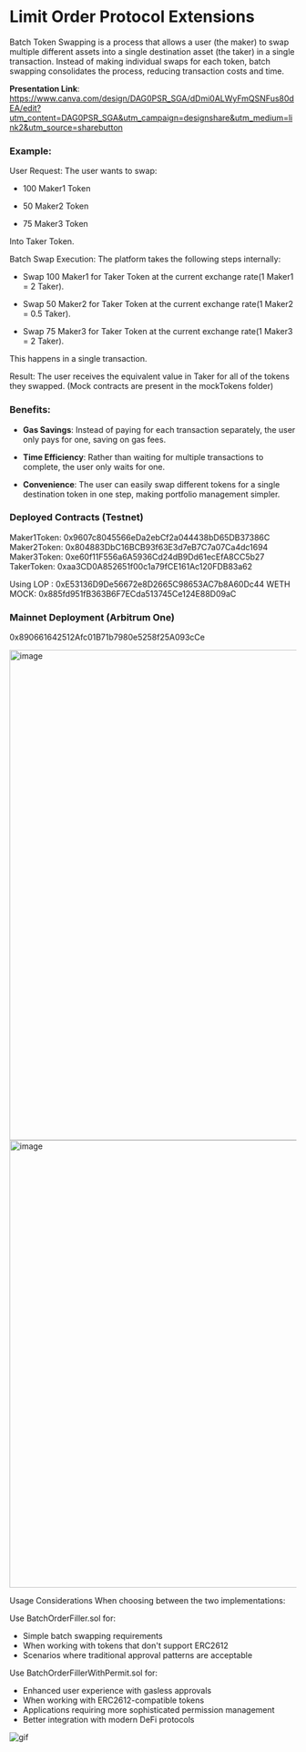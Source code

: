 # Limit Order Protocol Extensions

Batch Token Swapping is a process that allows a user (the maker) to swap multiple different assets into a single destination asset (the taker) in a single transaction. Instead of making individual swaps for each token, batch swapping consolidates the process, reducing transaction costs and time.

**Presentation Link**: https://www.canva.com/design/DAG0PSR_SGA/dDmi0ALWyFmQSNFus80dEA/edit?utm_content=DAG0PSR_SGA&utm_campaign=designshare&utm_medium=link2&utm_source=sharebutton
### Example:
User Request:
The user wants to swap:

- 100 Maker1 Token

- 50 Maker2 Token

- 75 Maker3 Token

Into Taker Token.

Batch Swap Execution:
The platform takes the following steps internally:

- Swap 100 Maker1 for Taker Token at the current exchange rate(1 Maker1 = 2 Taker).

- Swap 50 Maker2 for Taker Token at the current exchange rate(1 Maker2 = 0.5 Taker).

- Swap 75 Maker3 for Taker Token at the current exchange rate(1 Maker3 = 2 Taker).

This happens in a single transaction.

Result:
The user receives the equivalent value in Taker for all of the tokens they swapped.
(Mock contracts are present in the mockTokens folder)

### Benefits: 
- **Gas Savings**: Instead of paying for each transaction separately, the user only pays for one, saving on gas fees.

- **Time Efficiency**: Rather than waiting for multiple transactions to complete, the user only waits for one.

- **Convenience**: The user can easily swap different tokens for a single destination token in one step, making portfolio management simpler.

### Deployed Contracts (Testnet)

Maker1Token: 0x9607c8045566eDa2ebCf2a044438bD65DB37386C
Maker2Token: 0x804883DbC16BCB93f63E3d7eB7C7a07Ca4dc1694
Maker3Token: 0xe60f11F556a6A5936Cd24dB9Dd61ecEfA8CC5b27
TakerToken: 0xaa3CD0A852651f00c1a79fCE161Ac120FDB83a62

Using LOP : 0xE53136D9De56672e8D2665C98653AC7b8A60Dc44
WETH MOCK: 0x885fd951fB363B6F7ECda513745Ce124E88D09aC

### Mainnet Deployment (Arbitrum One)
0x890661642512Afc01B71b7980e5258f25A093cCe

<img width="1405" height="861" alt="image" src="https://github.com/user-attachments/assets/12fffb6c-e0f0-4965-ba3b-b50a48048ccf" />

<img width="1386" height="786" alt="image" src="https://github.com/user-attachments/assets/b426b0ee-bc40-4f99-971e-2642c3ab0133" />

Usage Considerations
When choosing between the two implementations:

Use BatchOrderFiller.sol for:

- Simple batch swapping requirements
- When working with tokens that don't support ERC2612
- Scenarios where traditional approval patterns are acceptable


Use BatchOrderFillerWithPermit.sol for:

- Enhanced user experience with gasless approvals
- When working with ERC2612-compatible tokens
- Applications requiring more sophisticated permission management
- Better integration with modern DeFi protocols

![gif](https://github.com/user-attachments/assets/27ba6dcd-fecb-443b-a42b-a0e8c87982e7)
